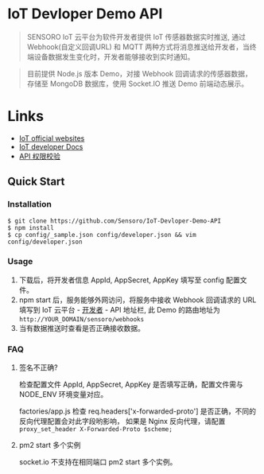 # IoT Devloper Demo API

> SENSORO IoT 云平台为软件开发者提供 IoT 传感器数据实时推送, 通过 Webhook(自定义回调URL) 和 MQTT 两种方式将消息推送给开发者，当终端设备数据发生变化时，开发者能够接收到实时通知。

> 目前提供 Node.js 版本 Demo，对接 Webhook 回调请求的传感器数据，存储至 MongoDB 数据库，使用 Socket.IO 推送 Demo 前端动态展示。

# Links

* [IoT official websites](https://iot.sensoro.com/manage/developer)	
* [IoT developer Docs](http://http://docs.sensoro.com/cloud/index.html)
* [API 权限校验](http://docs.sensoro.com/cloud/auth.html)

## Quick Start

### Installation
 	
 	$ git clone https://github.com/Sensoro/IoT-Devloper-Demo-API
 	$ npm install
 	$ cp config/_sample.json config/developer.json && vim config/developer.json 
 	
### Usage

1. 下载后，将开发者信息 AppId, AppSecret, AppKey 填写至 config 配置文件。
2. npm start 后，服务能够外网访问，将服务中接收 Webhook 回调请求的 URL 填写到 IoT 云平台 - [开发者](https://iot.sensoro.com/manage/developer) - API 地址栏, 此 Demo 的路由地址为 `http://YOUR_DOMAIN/sensoro/webhooks`
3. 当有数据推送时查看是否正确接收数据。

### FAQ

1. 签名不正确?

	检查配置文件 AppId, AppSecret, AppKey 是否填写正确，配置文件需与 NODE_ENV 环境变量对应。

    factories/app.js 检查 req.headers['x-forwarded-proto'] 是否正确，不同的反向代理配置会对此字段哟影响， 如果是 Nginx 反向代理，请配置 `proxy_set_header X-Forwarded-Proto $scheme;`
 2. pm2 start 多个实例
    
    socket.io 不支持在相同端口 pm2 start 多个实例。

